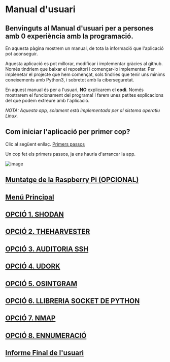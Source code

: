 # Manual d'usuari

## Benvinguts al Manual d'usuari per a persones amb 0 experiència amb la programació.

En aquesta pàgina mostrem un manual, de tota la informació que l'aplicació pot aconseguir.

Aquesta aplicació es pot millorar, modificar i implementar gràcies al github. Només tindriem que baixar el repositori i començar-lo implementar. Per implenetar el projecte que hem començat, sols tindries que tenir uns minims coneixements amb Python3, i sobretot amb la ciberseguretat.

En aquest manual és per a l'usuari, **NO** explicarem el **codi**. Només mostrarem el funcionament del programa! I farem unes petites explicacions del que podem extreure amb l'aplicació.

*NOTA: Aquesta app, solament està implementada per al sistema operatiu Linux.*

## Com iniciar l'aplicació per primer cop?
Clic al següent enllaç. [Primers passos](https://2asix-2021-22.github.io/ProjecteJSD/primersPassos)

Un cop fet els primers passos, ja ens hauria d'arrancar la app.

![image](https://user-images.githubusercontent.com/80519737/168885531-9ef3d416-e4ee-4c77-8154-bc4cf2532bf6.png)


## [Muntatge de la Raspberry Pi (OPCIONAL)](https://2asix-2021-22.github.io/ProjecteJSD/muntatgeraspberrypi)

## [Menú Principal](https://2asix-2021-22.github.io/ProjecteJSD/menuPrincipal)

## [OPCIÓ 1. SHODAN](https://2asix-2021-22.github.io/ProjecteJSD/shodan)

## [OPCIÓ 2. THEHARVESTER](https://2asix-2021-22.github.io/ProjecteJSD/theHarvester)

## [OPCIÓ 3. AUDITORIA SSH](https://2asix-2021-22.github.io/ProjecteJSD/auditoriassh)

## [OPCIÓ 4. UDORK](https://2asix-2021-22.github.io/ProjecteJSD/uDork)

## [OPCIÓ 5. OSINTGRAM](https://2asix-2021-22.github.io/ProjecteJSD/osintgram)

## [OPCIÓ 6. LLIBRERIA SOCKET DE PYTHON](https://2asix-2021-22.github.io/ProjecteJSD/socket)

## [OPCIÓ 7. NMAP](https://2asix-2021-22.github.io/ProjecteJSD/nmap)

## [OPCIÓ 8. ENNUMERACIÓ](https://2asix-2021-22.github.io/ProjecteJSD/ennumeracio)

## [Informe Final de l'usuari](https://2asix-2021-22.github.io/ProjecteJSD/InformeFinalUsuari)
